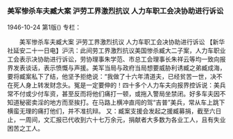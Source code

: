 ### 美军惨杀车夫臧大案  沪劳工界激烈抗议  人力车职工会决协助进行诉讼

1946-10-24
第1版()
专栏：

　　美军惨杀车夫臧大案
    沪劳工界激烈抗议
    人力车职工会决协助进行诉讼
    【新华社延安二十一日电】沪汛：此间劳工界激烈抗议美国惨杀臧大二子案，人力车职业工会表示决协助进行诉讼，劳协理事朱学范、市总工会理事长朱祥云等均一致向报界发表谈话，表示愤慨与声援。美军当局与政府当局想要威胁利诱臧之弟臧成海，要将臧案私下了结，他坚予拒绝说：“我做了十六年清道夫，已经贫苦一世，决不在死人身上转发财念头。冤是一定要伸的！四十多个人力车夫向报界控诉说：美兵常不付或少付车资，甚至反而将他们痛打一顿，或拖入警局坐禁闭。好多车夫因不知道秘密卖淫的地方而至挨打。在马路上横冲直闯的驾“吉普”美兵，常从车上跳下横蛮无理的痛打他们，并不准抗辩。
    又：臧案支援会发起之援臧募捐，截至六日止，一周间，文汇报已代收到六十七万余元，捐献者大多数为各业工人，且有失业困苦之工人。
